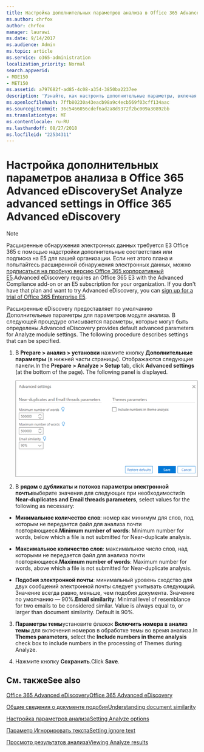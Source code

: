```yaml
---
title: Настройка дополнительных параметров анализа в Office 365 Advanced eDiscovery
ms.author: chrfox
author: chrfox
manager: laurawi
ms.date: 9/14/2017
ms.audience: Admin
ms.topic: article
ms.service: o365-administration
localization_priority: Normal
search.appverid:
- MOE150
- MET150
ms.assetid: a797682f-ad85-4c08-a354-3850ba2237ee
description: 'Узнайте, как настроить дополнительные параметры, включая рядом с дубликаты, потоков электронной почты и темы для процесса анализа в Office 365 расширенной обнаружения электронных данных. '
ms.openlocfilehash: 7ffb80230a43eacb98a9c4ecb569f03cff134aac
ms.sourcegitcommit: 36c5466056cdef6ad2a8d9372f2bc009a30892bb
ms.translationtype: MT
ms.contentlocale: ru-RU
ms.lasthandoff: 08/27/2018
ms.locfileid: "22534311"
---
```

# <a name="set-analyze-advanced-settings-in-office-365-advanced-ediscovery"></a><span data-ttu-id="d38d7-103">Настройка дополнительных параметров анализа в Office 365 Advanced eDiscovery</span><span class="sxs-lookup"><span data-stu-id="d38d7-103">Set Analyze advanced settings in Office 365 Advanced eDiscovery</span></span>

> [!NOTE]
> <span data-ttu-id="d38d7-p101">Расширенные обнаружения электронных данных требуется E3 Office 365 с помощью надстройки дополнительные соответствия или подписка на E5 для вашей организации. Если нет этого плана и попытайтесь расширенной обнаружения электронных данных, можно [подписаться на пробную версию Office 365 корпоративный E5](https://go.microsoft.com/fwlink/p/?LinkID=698279).</span><span class="sxs-lookup"><span data-stu-id="d38d7-p101">Advanced eDiscovery requires an Office 365 E3 with the Advanced Compliance add-on or an E5 subscription for your organization. If you don't have that plan and want to try Advanced eDiscovery, you can [sign up for a trial of Office 365 Enterprise E5](https://go.microsoft.com/fwlink/p/?LinkID=698279).</span></span> 
  
<span data-ttu-id="d38d7-p102">Расширенные eDiscovery предоставляет по умолчанию Дополнительные параметры для параметров модуля анализа. В следующей процедуре описывается параметры, которые могут быть определены.</span><span class="sxs-lookup"><span data-stu-id="d38d7-p102">Advanced eDiscovery provides default advanced parameters for Analyze module settings. The following procedure describes settings that can be specified.</span></span>
  
1. <span data-ttu-id="d38d7-p103">В **Prepare \> анализ \> установки** нажмите кнопку **Дополнительные параметры** (в нижней части страницы). Отображаются следующие панели.</span><span class="sxs-lookup"><span data-stu-id="d38d7-p103">In the **Prepare \> Analyze \> Setup** tab, click **Advanced settings** (at the bottom of the page). The following panel is displayed.</span></span> 
    
    ![Настройка дополнительных параметров на вкладке "Анализ"](media/c9ea3017-e19a-456b-a742-c3d07121a3f6.png)
  
2. <span data-ttu-id="d38d7-111">В **рядом с дубликаты и потоков параметры электронной почты**выберите значения для следующих при необходимости:</span><span class="sxs-lookup"><span data-stu-id="d38d7-111">In **Near-duplicates and Email threads parameters**, select values for the following as necessary:</span></span>
    
  - <span data-ttu-id="d38d7-112">**Минимальное количество слов**: номер как минимум для слов, под которым не передается файл для анализа почти повторяющиеся.</span><span class="sxs-lookup"><span data-stu-id="d38d7-112">**Minimum number of words**: Minimum number for words, below which a file is not submitted for Near-duplicate analysis.</span></span> 
    
  - <span data-ttu-id="d38d7-113">**Максимальное количество слов**: максимальное число слов, над которыми не передается файл для анализа почти повторяющиеся.</span><span class="sxs-lookup"><span data-stu-id="d38d7-113">**Maximum number of words**: Maximum number for words, above which a file is not submitted for Near-duplicate analysis.</span></span>
    
  - <span data-ttu-id="d38d7-p104">**Подобия электронной почты**: минимальный уровень сходство для двух сообщений электронной почты следует учитывать следующий. Значение всегда равно, меньше, чем подобия документа. Значение по умолчанию — 90%.</span><span class="sxs-lookup"><span data-stu-id="d38d7-p104">**Email similarity**: Minimal level of resemblance for two emails to be considered similar. Value is always equal to, or larger than document similarity. Default is 90%.</span></span>
    
3. <span data-ttu-id="d38d7-117">**Параметры темы**установите флажок **Включить номера в анализ темы** для включения номеров в обработке темы во время анализа.</span><span class="sxs-lookup"><span data-stu-id="d38d7-117">In **Themes parameters**, select the **Include numbers in theme analysis** check box to include numbers in the processing of Themes during Analyze.</span></span> 
    
4. <span data-ttu-id="d38d7-118">Нажмите кнопку **Сохранить**.</span><span class="sxs-lookup"><span data-stu-id="d38d7-118">Click **Save**.</span></span> 
    
## <a name="see-also"></a><span data-ttu-id="d38d7-119">См. также</span><span class="sxs-lookup"><span data-stu-id="d38d7-119">See also</span></span>

[<span data-ttu-id="d38d7-120">Office 365 Advanced eDiscovery</span><span class="sxs-lookup"><span data-stu-id="d38d7-120">Office 365 Advanced eDiscovery</span></span>](office-365-advanced-ediscovery.md)
  
[<span data-ttu-id="d38d7-121">Общие сведения о документе подобия</span><span class="sxs-lookup"><span data-stu-id="d38d7-121">Understanding document similarity</span></span>](understand-document-similarity-in-advanced-ediscovery.md)
  
[<span data-ttu-id="d38d7-122">Настройка параметров анализа</span><span class="sxs-lookup"><span data-stu-id="d38d7-122">Setting Analyze options</span></span>](set-analyze-options-in-advanced-ediscovery.md)
  
[<span data-ttu-id="d38d7-123">Параметр Игнорировать текста</span><span class="sxs-lookup"><span data-stu-id="d38d7-123">Setting ignore text</span></span>](set-ignore-text-in-advanced-ediscovery.md)
  
[<span data-ttu-id="d38d7-124">Просмотр результатов анализа</span><span class="sxs-lookup"><span data-stu-id="d38d7-124">Viewing Analyze results</span></span>](view-analyze-results-in-advanced-ediscovery.md)

